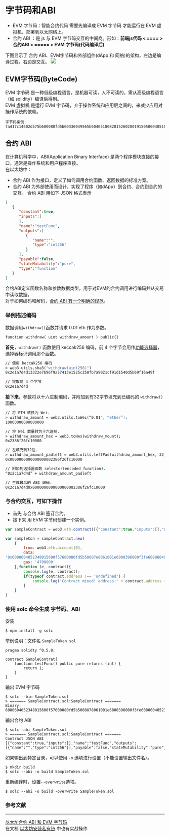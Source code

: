 # 字节码和ABI  
- EVM 字节码：智能合约代码 需要先编译成 EVM 字节码 才能运行在 EVM 虚拟机、部署到以太网络上。  
- 合约 ABI ：是 js 与 EVM 字节码交互的中间商。形如：**前端js代码 < ==== \> 合约ABI \< ===== > EVM 字节码(代码编译后)**  

下图显示了 合约 ABI、EVM字节码和外部组件(dApp 和 网络)的架构，左边是编译过程，右边是交互。
![]([https://github.com/BruceCoins/Pizza369/blob/main/EVM/image/0x01-1.png](https://github.com/BruceCoins/Pizza369/blob/main/0x0002%20EVM/image/0x01-1.png))  

## EVM字节码(ByteCode)
EVM 字节码 是一种低级编程语言，是机器可读，人不可读的，需从高级编程语言（如 solidity）编译后得到。  
EVM 虚拟机 是运行 EVM 字节码，介于操作系统和应用层之间的，来减少应用对操作系统的依赖。
```
字节码案例：
7a417c14602d575b600080fd5b60336049565b6040518082815260200191505060405180910390f35b6000600190509056fea
```

## 合约 ABI
在计算机科学中，ABI(Application Binary Interface) 是两个程序模块直接的接口，通常是操作系统和用户程序直接。  
在以太坊中：  
- 合约 ABI 作为接口，定义了如何调用合约函数、返回数据的标准方案。  
- 合约 ABI 为外部使用而设计，实现了程序（如dApp）到合约、合约到合约的交互。
合约 ABI 用如下 JSON 格式表示  
```json
[
   {
      "constant":true,
      "inputs":[
      ],
      "name":"testFunc",
      "outputs":[
         {
            "name":"",
            "type":"int256"
         }
      ],
      "payable":false,
      "stateMutability":"pure",
      "type":"function"
   }
]
```
合约ABI定义函数名称和参数数据类型，用于对EVM的合约调用进行编码并从交易中读取数据。  
对于如何编码和解码，[合约 ABI 有一个明确的规范](https://docs.soliditylang.org/en/latest/abi-spec.html)。  
### 举例描述编码
数据调用``withdraw()``函数并请求 0.01 eth 作为参数。
```solidity
function withdraw( uint withdraw_amount ) public{}
```
**首先**，``withdraw()`` 函数使用 keccak256 编码，前 4 个字节会用作[功能选择器](https://docs.soliditylang.org/zh/v0.8.16/abi-spec.html#index-1)，选择器标识调用那个函数。
```cmd
// 使用 keccak256 编码
> web3.utils.sha3("withdraw(uint256)")
0x2e1a7d4d13322e7b96f9a57413e1525c250fb7a9021cf91d1540d5b69f16a49f

// 提取前 4 个字节
0x2e1a7d4d
```
**接下来**，参数将以十六进制编码，并附加到有32字节填充到已编码的 ``withdraw()`` 函数。  
```cmd
// 将 ETH 转换为 Wei.
> withdraw_amount = web3.utils.toWei(“0.01", “ether”);
10000000000000000

// 将 Wei 数量转为十六进制.
> withdraw_amount_hex = web3.toHex(withdraw_mount);
0x2386f26fc10000

// 左填充到32位.
> withdraw_amount_padleft = web3.utils.leftPad(withdraw_amount_hex, 32);
0x0000000000000000002386f26fc10000

// 附加到选择器函数 selector(encoded function).
“0x2c1a7d4d” + withdraw_amount_padleft

// 生成最后的 ABI 编码.
0x2c1a7d4d0x0000000000000000002386f26fc10000
```

### 与合约交互，可如下操作  
- 首先 与合约 ABI 签订合约。
- 接下来 用 EVM 字节码创建一个实例。
```javascript
var sampleContract = web3.eth.contract([{"constant":true,"inputs":[],"name":"testFunc","outputs":[{"name":"","type":"int256"}],"payable":false,"stateMutability":"pure","type":"function"}]);

var sampleCon = sampleContract.new(
    {
        from: web3.eth.account[0],
        data:
'0x6080604052348015600f57600080fd5b50607e8061001e6000396000f3fe6080604052348015600f57600080fd5b506004361060285760003560e01c8063037a417c14602d575b600080fd5b60336049565b6040518082815260200191505060405180910390f35b6000600190509056fea165627a7a72305820e710d7394e9965c17ead6bb53757a23caee28d75a0a02b483638015a49dac6070029',
        gas: '4700000'
    },function (e, contract){
        console.log(e, contract);
        if(typeof contract.address !== 'undefined') {
            console.log('Contract mined! address:' + contract.address + 'transtionHash' + contract.transactionHash);
        }  
    }
)
``` 
### 使用 solc 命令生成 字节码、ABI
安装
```hack
$ npm install -g solc
```
举例说明：文件名 ``SampleToken.sol``
```solidity
pragma solidty ^0.5.8;

contract SampleContrat{
    function testFunc() public pure returns (int) {
        return 1;
    }
}
```
输出 EVM 字节码
```hack
$ solc --bin SampleToken.sol
> ======= SampleContract.sol:SampleContract =======
Binary:
6080604052348015600f57600080fd5b5060878061001e6000396000f3fe6080604052348015600f57600080fd5b506004361060285760003560e01c8063037a417c14602d575b600080fd5b60336049565b6040518082815260200191505060405180910390f35b6000600190509056fea265627a7a7230582050d33093e20eb388eec760ca84ba30ec42dadbdeb8edf5cd8b261e89b8d4279264736f6c634300050a0032 
```
输出合约 ABI
```hack
$ solc -abi SampleToken.sol
> ======= SampleContract.sol:SampleContract =======
Contract JSON ABI 
[{"constant":true,"inputs":[],"name":"testFunc","outputs":[{"name":"","type":"int256"}],"payable":false,"stateMutability":"pure","type":"function"}]
```
如果输出到特定目录，可以使用 ``-o`` 选项进行设置（不能设置输出文件名）。
```hack
$ mkdir build
$ solc --abi -o build SampleToken.sol
```
重新编译时，设置``--overwrite``选项。
```hack
$ solc --abi -o build -overwrite SampleToken.sol 
```

### 参考文献

***

[以太坊合约 ABI 和 EVM 字节码](https://learnblockchain.cn/article/3870)  
在文档 [以太坊安装私有链](https://github.com/BruceCoins/Pizza369/blob/main/docs/%E4%BB%A5%E5%A4%AA%E5%9D%8A%E5%AE%89%E8%A3%85%E7%A7%81%E6%9C%89%E9%93%BE.docx) 中也有实战操作

